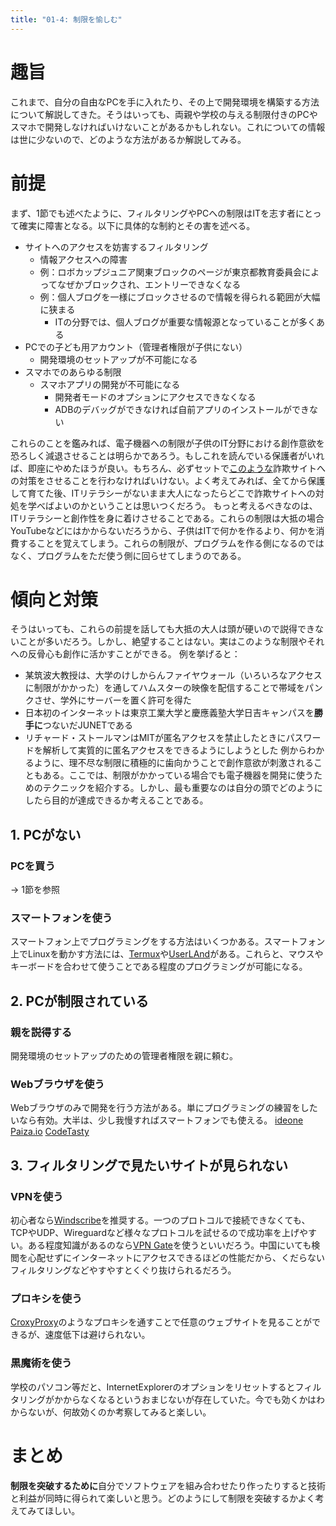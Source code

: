 ```yaml
---
title: "01-4: 制限を愉しむ"
---
```


# 趣旨
これまで、自分の自由なPCを手に入れたり、その上で開発環境を構築する方法について解説してきた。そうはいっても、両親や学校の与える制限付きのPCやスマホで開発しなければいけないことがあるかもしれない。これについての情報は世に少ないので、どのような方法があるか解説してみる。

# 前提
まず、1節でも述べたように、フィルタリングやPCへの制限はITを志す者にとって確実に障害となる。以下に具体的な制約とその害を述べる。

- サイトへのアクセスを妨害するフィルタリング
    - 情報アクセスへの障害
    - 例：ロボカップジュニア関東ブロックのページが東京都教育委員会によってなぜかブロックされ、エントリーできなくなる
    - 例：個人ブログを一様にブロックさせるので情報を得られる範囲が大幅に狭まる
        - ITの分野では、個人ブログが重要な情報源となっていることが多くある
- PCでの子ども用アカウント（管理者権限が子供にない）
    - 開発環境のセットアップが不可能になる
- スマホでのあらゆる制限
    - スマホアプリの開発が不可能になる
        - 開発者モードのオプションにアクセスできなくなる
        - ADBのデバッグができなければ自前アプリのインストールができない

これらのことを鑑みれば、電子機器への制限が子供のIT分野における創作意欲を恐ろしく減退させることは明らかであろう。もしこれを読んでいる保護者がいれば、即座にやめたほうが良い。もちろん、必ずセットで[このような](https://www.ipa.go.jp/security/anshin/measures/fakealert.html)詐欺サイトへの対策をさせることを行わなければいけない。よく考えてみれば、全てから保護して育てた後、ITリテラシーがないまま大人になったらどこで詐欺サイトへの対処を学べばよいのかということは思いつくだろう。
もっと考えるべきなのは、ITリテラシーと創作性を身に着けさせることである。これらの制限は大抵の場合YouTubeなどにはかからないだろうから、子供はITで何かを作るより、何かを消費することを覚えてしまう。これらの制限が、プログラムを作る側になるのではなく、プログラムをただ使う側に回らせてしまうのである。

# 傾向と対策
そうはいっても、これらの前提を話しても大抵の大人は頭が硬いので説得できないことが多いだろう。しかし、絶望することはない。実はこのような制限やそれへの反骨心も創作に活かすことができる。
例を挙げると：
- 某筑波大教授は、大学のけしからんファイヤウォール（いろいろなアクセスに制限がかかった）を通してハムスターの映像を配信することで帯域をパンクさせ、学外にサーバーを置く許可を得た
- 日本初のインターネットは東京工業大学と慶應義塾大学日吉キャンパスを**勝手に**つないだJUNETである
- リチャード・ストールマンはMITが匿名アクセスを禁止したときにパスワードを解析して実質的に匿名アクセスをできるようにしようとした
例からわかるように、理不尽な制限に積極的に歯向かうことで創作意欲が刺激されることもある。ここでは、制限がかかっている場合でも電子機器を開発に使うためのテクニックを紹介する。しかし、最も重要なのは自分の頭でどのようにしたら目的が達成できるか考えることである。

## 1. PCがない

### PCを買う
→ 1節を参照

### スマートフォンを使う
スマートフォン上でプログラミングをする方法はいくつかある。スマートフォン上でLinuxを動かす方法には、[Termux](https://play.google.com/store/apps/details?id=com.termux&hl=ja&gl=US&pli=1)や[UserLAnd](https://play.google.com/store/apps/details?id=tech.ula&hl=ja&gl=US)がある。これらと、マウスやキーボードを合わせて使うことである程度のプログラミングが可能になる。

## 2. PCが制限されている
### 親を説得する
開発環境のセットアップのための管理者権限を親に頼む。
### Webブラウザを使う
Webブラウザのみで開発を行う方法がある。単にプログラミングの練習をしたいなら有効。大半は、少し我慢すればスマートフォンでも使える。
[ideone](https://ideone.com/)
[Paiza.io](https://paiza.io/ja)
[CodeTasty](https://codetasty.com/)

## 3. フィルタリングで見たいサイトが見られない
### VPNを使う
初心者なら[Windscribe](https://windscribe.com)を推奨する。一つのプロトコルで接続できなくても、TCPやUDP、Wireguardなど様々なプロトコルを試せるので成功率を上げやすい。ある程度知識があるのなら[VPN Gate](https://www.vpngate.net/ja/)を使うといいだろう。中国にいても検閲を心配せずにインターネットにアクセスできるほどの性能だから、くだらないフィルタリングなどやすやすとくぐり抜けられるだろう。
### プロキシを使う
[CroxyProxy](https://134.209.250.149/)のようなプロキシを通すことで任意のウェブサイトを見ることができるが、速度低下は避けられない。
### 黒魔術を使う
学校のパソコン等だと、InternetExplorerのオプションをリセットするとフィルタリングがかからなくなるというおまじないが存在していた。今でも効くかはわからないが、何故効くのか考察してみると楽しい。

# まとめ
**制限を突破するために**自分でソフトウェアを組み合わせたり作ったりすると技術と利益が同時に得られて楽しいと思う。どのようにして制限を突破するかよく考えてみてほしい。